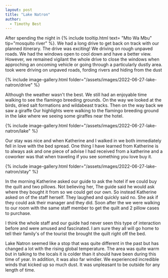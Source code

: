 ```yaml
---
layout: post
title: "Lake Natron"
author:
  - Timothy Best
---
```


After spending the night in {% include tooltip.html text= "Mto Wa Mbu" tip="mosquito river" %}. We had a long drive to get back on track with our planned itinerary. The drive was exciting! We driving on rough unpaved roads. We had the windows open to cool down and have a better view. However, we remained vigilant the whole drive to close the windows when approching an oncoming vehicle or going through a particularly dustly area.  took were driving on unpaved roads, fording rivers and hiding from the dust

{% include image-gallery.html folder="/assets/images/2022-06-27-lake-natron/drive" %}

Although the weather wasn't the best. We still had an enjoyable time walking to see the flamingo breeding grounds. On the way we looked at the birds, dried salt formations and wildabeast tracks. Then on the way back we saw a  giraffe 
Our highlights were walking to the flamingo breeding ground in the lake where we  seeing some giraffes near the hotel.

{% include image-gallery.html folder="/assets/images/2022-06-27-lake-natron/lake" %}


Our stay was nice and when Katherine and I walked in we both immediately fell in love with the bed spread. One thing I have learned from Katherine is to always ask and one piece of advise I had received from a katherine and a coworker was that when traveling if you see something you love buy it.

{% include image-gallery.html folder="/assets/images/2022-06-27-lake-natron/stay" %}

In the morning Katherine asked our guide to ask the hotel if we could buy the quilt and two pillows. Not believing her, The guide said he would ask where they bought it from so we could get our own. So instead Katherine asked on of the staff herself. They laughed and quickly said no. She ask if they could ask their manager and they did. Soon after the we were walking to our room with the same staff member to get the quilt and 2 pillow cases to purchase. 

I think the whole staff and our guide had never seen this type of interaction before and were amused and fascinated. I am sure they all will go home to tell their family's of the tourist the brought the quilt right off the bed. 


Lake Natron seemed like a stop that was quite different in the past but has changed a lot with the rising global temperature. The area was quite warm but in talking to the locals it is colder than it should have been during this time of year. In addition, it was also far windier. We experienced incredible winds that kicked up so much dust. It was unpleasant to be outside for any length of time.
